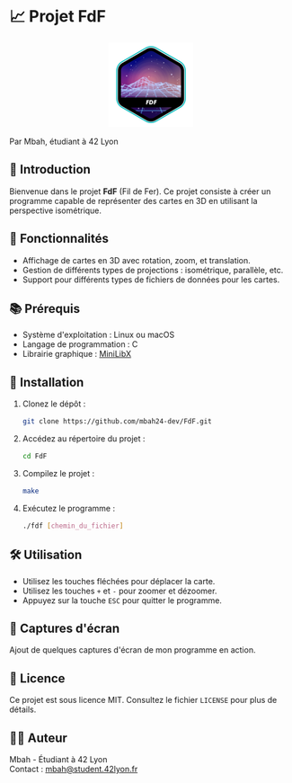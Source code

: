 # 📈 Projet FdF

<p align="center">
  <img src="https://github.com/mbah24-dev/mbah24-dev/blob/main/42_badges/fdfe.png" alt="FDF 42 project badge"/>
</p>

Par Mbah, étudiant à 42 Lyon

## 🌟 Introduction

Bienvenue dans le projet **FdF** (Fil de Fer). Ce projet consiste à créer un programme capable de représenter des cartes en 3D en utilisant la perspective isométrique.

## 🔧 Fonctionnalités

- Affichage de cartes en 3D avec rotation, zoom, et translation.
- Gestion de différents types de projections : isométrique, parallèle, etc.
- Support pour différents types de fichiers de données pour les cartes.

## 📚 Prérequis

- Système d'exploitation : Linux ou macOS
- Langage de programmation : C
- Librairie graphique : [MiniLibX](https://www.mlx.org/)

## 🚀 Installation

1. Clonez le dépôt :
   ```bash
   git clone https://github.com/mbah24-dev/FdF.git
   ```
2. Accédez au répertoire du projet :
   ```bash
   cd FdF
   ```
3. Compilez le projet :
   ```bash
   make
   ```
4. Exécutez le programme :
   ```bash
   ./fdf [chemin_du_fichier]
   ```

## 🛠️ Utilisation

- Utilisez les touches fléchées pour déplacer la carte.
- Utilisez les touches `+` et `-` pour zoomer et dézoomer.
- Appuyez sur la touche `ESC` pour quitter le programme.

## 🎨 Captures d'écran

Ajout de quelques captures d'écran de mon programme en action.

## 📝 Licence

Ce projet est sous licence MIT. Consultez le fichier `LICENSE` pour plus de détails.

## 👨‍💻 Auteur

Mbah - Étudiant à 42 Lyon  
Contact : [mbah@student.42lyon.fr](mbah@student.42lyon.fr)
